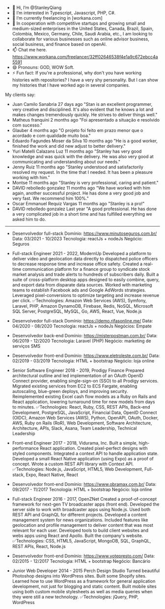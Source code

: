 - 👋 Hi, I’m @StanleyQiang
- 👀 I’m interested in Typescript, Javascript, PHP, C#.
- 🌱 I’m currently freelancing in [workana.com]
- 💞️ In cooperation with competitive startups and growing small and medium-sized enterprises in the United States, Canada, Brazil, Spain, Colombia, Mexico, Germany, Chile, Saudi Arabia, etc., I am looking to collaborate for various businesses such as online advisor business, social business, and finance based on openAI.
- 📫 Chat me here. https://www.workana.com/freelancer/32ff02646538f4e1a9c672ebcc4a5591
- 😄 Pronouns: GOD, WOW Soft.
- ⚡ Fun fact:
  If you're a professional, why don't you have working histories with repositories?
  I have a very shy personality. But I can show my histories that I have worked ago in several companies.

  
My clients say:
 - Juan Camilo Sanabria   27 days ago
 "Stan is an excellent programmer, very creative and disciplined. It's also evident that he knows a lot and makes changes tremendously quickly. He strives to deliver things well."
 - Matheus franquini   2 months ago
 "Foi apresentado a situação e resolvido com sucesso."
 - Glauber   4 months ago
 "O projeto foi feito em prazo menor que o acordado e com qualidade muito boa."
 - Eduardo Fagundes Moser da Silva   10 months ago
 "He is a good worker, finished the work and did new adjust to better delivery."
 - Yuri Matelli Calazans Luz   11 months ago
 "Stanley has very good knowledge and was quick with the delivery. He was also very good at communicating and understanding about our needs."
 - Jenny Ruiz   11 months ago
 "Stanley understood and satisfactorily resolved my request. In the time that I needed. It has been a pleasure working with him."
 - Montse   11 months ago
 "Stanley is very professional, caring and patient."
 - DAVID rebolledo gonzalez   11 months ago
 "We have worked with him again, another successful project. He has done a very good job and very fast. We recommend him 100%."
 - Oscar Emmanuel Requiz Vargas   11 months ago
 "Stanley is a pro!"
 - DAVID rebolledo gonzalez   Last year
 "A good professional. He has done a very complicated job in a short time and has fulfilled everything we asked him to do.



-------------------------------------------------------------
- Desenvolvedor full-stack
Domínio: https://www.minutoseguros.com.br/
Data: 03/2021 - 10/2023
Tecnologia: reactJs + nodeJs
Negócio: Seguros


- Full-stack Engineer
2021 - 2022, ModernUp
Developed a platform to deliver video and geolocation data directly to dispatched police officers to decrease response time and increase office safety.
Created a real-time communication platform for a finance group to syndicate stock market analysis and trade alerts to hundreds of subscribers daily.
Built a suite of cross-platform desktop apps designed to easily combine, query, and export data from disparate data sources.
Worked with marketing teams to establish Facebook ads and Google AdWords strategies. Leveraged pixel-conversions to optimize targeting and increase revenue per click.
✅Technologies: Amazon Web Services (AWS), Symfony, Laravel, PHP, Amazon DynamoDB, Firebase, Redis, NoSQL, Microsoft SQL Server, PostgreSQL, MySQL, Go, AWS, React, Vue, Node.js


- Desenvolvedor full-stack
Domínio: https://demo.rifasonline.me/
Data: 04/2020 - 08/2020
Tecnologia: reactJs + nodeJs
Negócios: Empate


- Desenvolvedor back-end
Domínio: https://misterpostman.com.br/
Data: 06/2019 - 12/2020
Tecnologia: Laravel (PHP)
Negócio: marketing de serviços SMS



- Desenvolvedor front-end
Domínio: https://www.eletroleste.com.br/
Data: 02/2019 - 03/2019
Tecnologia: HTML + bootstrap
Negócio: loja online


- Senior Software Engineer
2018 - 2019, Prodigy Finance
Prepared architectural outline and led implementation of an OAuth OpenID Connect provider, enabling single-sign-on (SSO) to all Prodigy services.
Migrated existing services from EC2 to ECS Fargate, enabling autoscaling, blue-green deploys, and improving security.
Reimplemented existing Excel cash flow models as a Ruby on Rails and React application, lowering turnaround time for new models from days to minutes.
✅Technologies: React, Ruby, CSS, REST APIs, Back-end Development, PostgreSQL, JavaScript, Financial Data, OpenID Connect (OIDC), Amazon Web Services (AWS), Python, OpenAPI, OAuth, Docker, AWS, Ruby on Rails (RoR), Web Development, Software Architecture, Architecture, APIs, Slack, Asana, Team Leadership, Technical Leadership


- Front-end Engineer
2017 - 2018, Vidurama, Inc.
Built a simple, high-performance React application.
Created pixel-perfect designs with styled components.
Integrated a context API to handle application state.
Developed a small React Native application (using Expo) as a proof of concept.
Wrote a custom REST API library with Context API.
✅Technologies: Node.js, JavaScript, HTML5, Web Development, Full-stack, Expo, React Native, React


- Desenvolvedor front-end
Domínio: https://www.obramax.com.br/
Data: 09/2017 - 11/2017
Tecnologia: HTML + bootstrap
Negócio: loja online

- Full-stack Engineer
  2016 - 2017, OpenZNet
Created a proof-of-concept framework for next-gen TV broadcaster apps (front end).
Developed the server side to work with broadcaster apps using Node.js. Used both REST API and GraphQL for different projects.
Developed a content management system for news organizations. Included features like geolocation and profile management to deliver content that was most relevant for each user.
Developed tools to build client websites and webs apps using React and Apollo.
Built the company's website.
✅Technologies: CSS, HTML5, JavaScript, MongoDB, SQL, GraphQL, REST APIs, React, Node.js


- Desenvolvedor front-end
Domínio: https://www.yotepresto.com/
Data: 02/2015 - 12/2017
Tecnologia: HTML + bootstrap
Negócio: Bancário


- Junior Web Developer
2014 - 2015
Perch Design Studio
Turned beautiful Photoshop designs into WordPress sites.
Built some Shopify sites.
Learned how to use WordPress as a framework for general application development, not just for blogging and static content.
Built mobile sites using both custom mobile stylesheets as well as media queries when they were still a new technology.
✅Technologies: jQuery, PHP, WordPress
